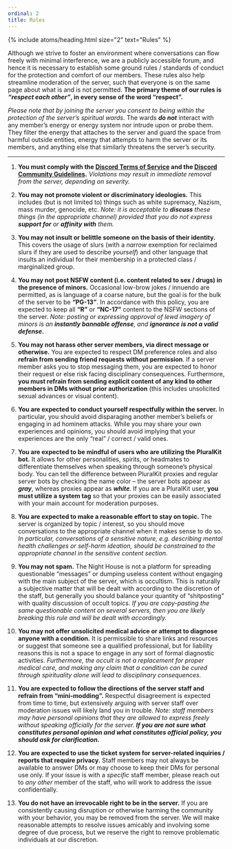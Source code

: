 ```yaml
---
ordinal: 2
title: Rules
---
```


{% include atoms/heading.html size="2" text="Rules" %}

Although we strive to foster an environment where conversations can flow freely with minimal interference, we are a publicly accessible forum, and hence it is necessary to establish some ground rules / standards of conduct for the protection and comfort of our members. These rules also help streamline moderation of the server, such that everyone is on the same page about what is and is not permitted. **The primary theme of our rules is *“respect each other”*, in every sense of the word “respect”.**

*Please note that by joining the server you consent to being within the protection of the server’s spiritual wards.* The wards **_do not_** interact with any member’s energy or energy system nor intrude upon or probe them. They filter the energy that attaches to the server and guard the space from harmful outside entities, energy that attempts to harm the server or its members, and anything else that similarly threatens the server’s security.

---

1. **You must comply with the [Discord Terms of Service](https://discord.com/terms) and the [Discord Community Guidelines](https://discord.com/guidelines).** *Violations may result in immediate removal from the server, depending on severity.*

2. **You may not promote violent or discriminatory ideologies.** This includes (but is not limited to) things such as white supremacy, Nazism, mass murder, genocide, etc. _Note: it is acceptable to **discuss** these things (in the appropriate channel) provided that you do not express **support for** or **affinity with** them._

3. **You may not insult or belittle someone on the basis of their identity.** This covers the usage of slurs (with a *narrow* exemption for reclaimed slurs if they are used to describe *yourself*) and other language that insults an individual for their membership in a protected class / marginalized group.

4. **You may not post NSFW content (i.e. content related to sex / drugs) in the presence of minors.** Occasional low-brow jokes / innuendo are permitted, as is language of a coarse nature, but the goal is for the bulk of the server to be **“PG-13”**. In accordance with this policy, you are expected to keep all **“R”** or **“NC-17”** content to the NSFW sections of the server. _Note: posting or expressing approval of lewd imagery of minors is an **instantly bannable offense**, and **ignorance is not a valid defense.**_

5. **You may not harass other server members, via direct message or otherwise.** You are expected to respect DM preference roles and also **refrain from sending friend requests without permission**. If a server member asks you to stop messaging them, you are expected to honor their request or else risk facing disciplinary consequences. Furthermore, **you must refrain from sending explicit content of any kind to other members in DMs without prior authorization** (this includes unsolicited sexual advances or visual content).

6. **You are expected to conduct yourself respectfully within the server.** In particular, you should avoid disparaging another member’s beliefs or engaging in ad hominem attacks. While you may share your own experiences and opinions, you should avoid implying that your experiences are the only “real” / correct / valid ones.

7. **You are expected to be mindful of users who are utilizing the PluralKit bot.** It allows for other personalities, spirits, or headmates to differentiate themselves when speaking through someone’s physical body. You can tell the difference between PluralKit proxies and regular server bots by checking the name color – the server bots appear as ***gray***, whereas proxies appear as ***white***. If you are a PluralKit user, **you must utilize a system tag** so that your proxies can be easily associated with your main account for moderation purposes.

8. **You are expected to make a reasonable effort to stay on topic.** The server is organized by topic / interest, so you should move conversations to the appropriate channel when it makes sense to do so. *In particular, conversations of a sensitive nature, e.g. describing mental health challenges or self-harm ideation, should be constrained to the appropriate channel in the sensitive content section.*

9. **You may not spam.** The Night House is not a platform for spreading questionable “messages” or dumping useless content without engaging with the main subject of the server, which is occultism. This is naturally a subjective matter that will be dealt with according to the discretion of the staff, but generally you should balance your quantity of “shitposting” with quality discussion of occult topics. *If you are copy-pasting the same questionable content on several servers, then you are likely breaking this rule and will be dealt with accordingly.*

10. **You may not offer unsolicited medical advice or attempt to diagnose anyone with a condition.** It is permissible to share links and resources or suggest that someone see a qualified professional, but for liability reasons this is not a space to engage in any sort of formal diagnostic activities. *Furthermore, the occult is not a replacement for proper medical care, and making any claim that a condition can be cured through spirituality alone will lead to disciplinary consequences.*

11. **You are expected to follow the directions of the server staff and refrain from “mini-modding”.** Respectful disagreement is expected from time to time, but extensively arguing with server staff over moderation issues will likely land you in trouble. _Note: staff members may have personal opinions that they are allowed to express freely without speaking officially for the server. **If you are not sure what constitutes personal opinion and what constitutes official policy, you should ask for clarification.**_

12. **You are expected to use the ticket system for server-related inquiries / reports that require privacy.** Staff members may not always be available to answer DMs or may choose to keep their DMs for personal use only. If your issue is with a *specific* staff member, please reach out to *any other* member of the staff, who will work to address the issue confidentially.

13. **You do not have an irrevocable right to be in the server.** If you are consistently causing disruption or otherwise harming the community with your behavior, you may be removed from the server. We will make reasonable attempts to resolve issues amicably and involving some degree of due process, but we reserve the right to remove problematic individuals at our discretion.
